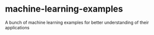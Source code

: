 # machine-learning-examples
A bunch of machine learning examples for better understanding of their applications
